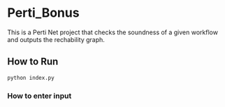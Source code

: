 # Perti_Bonus

This is a Perti Net project that checks the soundness of a given workflow and outputs the rechability graph.

## How to Run
```bash
python index.py
```


### How to enter input 
